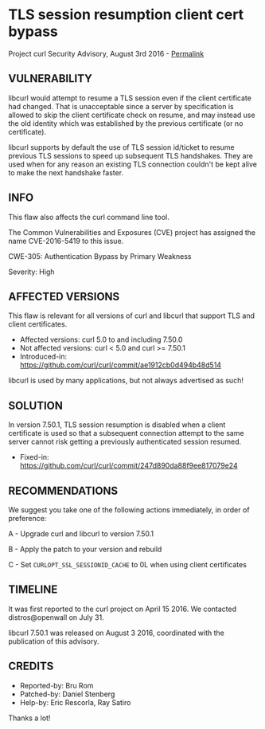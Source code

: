 TLS session resumption client cert bypass
=========================================

Project curl Security Advisory, August 3rd 2016 -
[Permalink](https://curl.se/docs/CVE-2016-5419.html)

VULNERABILITY
-------------

libcurl would attempt to resume a TLS session even if the client certificate
had changed. That is unacceptable since a server by specification is allowed
to skip the client certificate check on resume, and may instead use the old
identity which was established by the previous certificate (or no
certificate).

libcurl supports by default the use of TLS session id/ticket to resume
previous TLS sessions to speed up subsequent TLS handshakes. They are used
when for any reason an existing TLS connection couldn't be kept alive to make
the next handshake faster.

INFO
----

This flaw also affects the curl command line tool.

The Common Vulnerabilities and Exposures (CVE) project has assigned the name
CVE-2016-5419 to this issue.

CWE-305: Authentication Bypass by Primary Weakness

Severity: High

AFFECTED VERSIONS
-----------------

This flaw is relevant for all versions of curl and libcurl that support TLS
and client certificates.

- Affected versions: curl 5.0 to and including 7.50.0
- Not affected versions: curl < 5.0 and curl >= 7.50.1
- Introduced-in: https://github.com/curl/curl/commit/ae1912cb0d494b48d514

libcurl is used by many applications, but not always advertised as such!

SOLUTION
------------

In version 7.50.1, TLS session resumption is disabled when a client certificate
is used so that a subsequent connection attempt to the same server cannot risk
getting a previously authenticated session resumed.

- Fixed-in: https://github.com/curl/curl/commit/247d890da88f9ee817079e24

RECOMMENDATIONS
---------------

We suggest you take one of the following actions immediately, in order of
preference:

 A - Upgrade curl and libcurl to version 7.50.1

 B - Apply the patch to your version and rebuild

 C - Set `CURLOPT_SSL_SESSIONID_CACHE` to 0L when using client certificates

TIMELINE
---------

It was first reported to the curl project on April 15 2016. We contacted
distros@openwall on July 31.

libcurl 7.50.1 was released on August 3 2016, coordinated with the publication
of this advisory.

CREDITS
-------

- Reported-by: Bru Rom
- Patched-by: Daniel Stenberg
- Help-by: Eric Rescorla, Ray Satiro

Thanks a lot!
